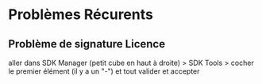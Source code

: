 # Problèmes Récurents

## Problème de signature Licence

aller dans SDK Manager (petit cube en haut à droite) > SDK Tools > cocher le premier élément (il y a un "-") et tout valider et accepter
